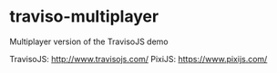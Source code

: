 # traviso-multiplayer
Multiplayer version of the TravisoJS demo

TravisoJS: http://www.travisojs.com/
PixiJS: https://www.pixijs.com/